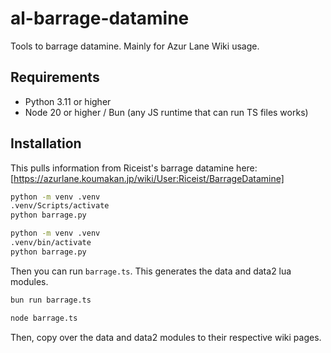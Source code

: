 # al-barrage-datamine

Tools to barrage datamine. Mainly for Azur Lane Wiki usage.

## Requirements

- Python 3.11 or higher
- Node 20 or higher / Bun (any JS runtime that can run TS files works)

## Installation

This pulls information from Riceist's barrage datamine here: [https://azurlane.koumakan.jp/wiki/User:Riceist/BarrageDatamine]

<!-- Windows -->

```bash
python -m venv .venv
.venv/Scripts/activate
python barrage.py
```

<!-- Other -->

```bash
python -m venv .venv
.venv/bin/activate
python barrage.py
```

Then you can run `barrage.ts`. This generates the data and data2 lua modules.

<!-- Bun  -->

```bash
bun run barrage.ts
```

<!-- Node -->

```bash
node barrage.ts
```

Then, copy over the data and data2 modules to their respective wiki pages.
